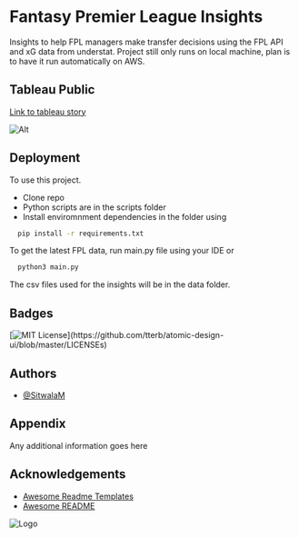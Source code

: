 
# Fantasy Premier League Insights

Insights to help FPL managers make transfer decisions using the FPL API and xG data from understat. Project still only runs on local machine, plan is to have it run automatically on AWS.


## Tableau Public 

[Link to tableau story](https://public.tableau.com/app/profile/sitwala.mundia/viz/FPLInsightGW1-GW1920212022Season/Story1)

 ![Alt](/volatility.png "Title")
## Deployment

To use this project.
* Clone repo
* Python scripts are in the scripts folder
* Install enviromnment dependencies in the folder  using

```bash
  pip install -r requirements.txt 
```

To get the latest FPL data, run main.py file using your IDE or
```bash
  python3 main.py
```
The csv files used for the insights will be in the data folder.


  
## Badges

[![MIT License](https://img.shields.io/apm/l/atomic-design-ui.svg?)](https://github.com/tterb/atomic-design-ui/blob/master/LICENSEs)

## Authors

- [@SitwalaM](https://github.com/SitwalaM)



## Appendix

Any additional information goes here

  
## Acknowledgements

 - [Awesome Readme Templates](https://awesomeopensource.com/project/elangosundar/awesome-README-templates)
 - [Awesome README](https://github.com/matiassingers/awesome-readme)
 
![Logo](https://dev-to-uploads.s3.amazonaws.com/uploads/articles/th5xamgrr6se0x5ro4g6.png)

    
